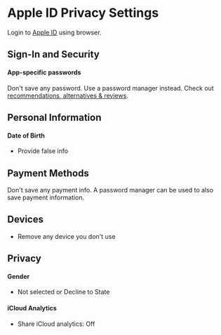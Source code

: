 # Apple ID Privacy Settings

Login to [Apple ID](https://appleid.apple.com/account/manage) using browser.

## Sign-In and Security

#### App-specific passwords
Don't save any password. Use a password manager instead. Check out [recommendations, alternatives & reviews](https://github.com/StellarSand/privacy-settings#recommendations-alternatives--reviews).



## Personal Information

#### Date of Birth
- Provide false info



## Payment Methods
Don't save any payment info. A password manager can be used to also save payment information.



## Devices
- Remove any device you don't use



## Privacy

#### Gender
- Not selected or Decline to State

#### iCloud Analytics
- Share iCloud analytics: Off